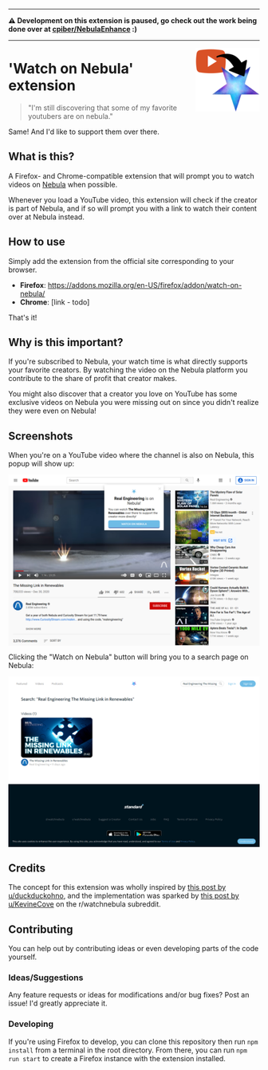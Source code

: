 
---

**⚠ Development on this extension is paused, go check out the work being done over at [cpiber/NebulaEnhance](https://github.com/cpiber/NebulaEnhance) :)**

---

<img src="./docs/media/watchonnebula.png" align="right" />

# 'Watch on Nebula' extension

> "I'm still discovering that some of my favorite youtubers are on nebula."

Same! And I'd like to support them over there.

## What is this?

A Firefox- and Chrome-compatible extension that will prompt you to watch videos on [Nebula](https://watchnebula.com) when possible.

Whenever you load a YouTube video, this extension will check if the creator is part of Nebula, and if so will prompt you with a link to watch their content over at Nebula instead.

## How to use

Simply add the extension from the official site corresponding to your browser.

- **Firefox**: https://addons.mozilla.org/en-US/firefox/addon/watch-on-nebula/
- **Chrome**: [link - todo]

That's it!

## Why is this important?

If you're subscribed to Nebula, your watch time is what directly supports your favorite creators. By watching the video on the Nebula platform you contribute to the share of profit that creator makes.

You might also discover that a creator you love on YouTube has some exclusive videos on Nebula you were missing out on since you didn't realize they were even on Nebula!

## Screenshots

When you're on a YouTube video where the channel is also on Nebula, this popup will show up:

<img src="./docs/media/screenshot-youtube-popup.png" align="center" />

Clicking the "Watch on Nebula" button will bring you to a search page on Nebula:

<img src="./docs/media/screenshot-nebula-link.png" align="center" />

## Credits

The concept for this extension was wholly inspired by [this post by u/duckduckohno](https://www.reddit.com/r/watchnebula/comments/juqa5d/suggestion_youtube_subscription_tool/), and the implementation was sparked by [this post by u/KevineCove](https://www.reddit.com/r/watchnebula/comments/ek0zwh/list_of_current_creators/) on the r/watchnebula subreddit.

## Contributing

You can help out by contributing ideas or even developing parts of the code yourself.

### Ideas/Suggestions

Any feature requests or ideas for modifications and/or bug fixes? Post an issue! I'd greatly appreciate it.

### Developing

If you're using Firefox to develop, you can clone this repository then run `npm install` from a terminal in the root directory. From there, you can run `npm run start` to create a Firefox instance with the extension installed.

